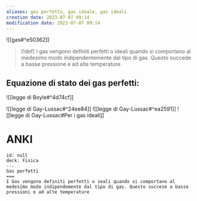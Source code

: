```yaml
---
aliases: gas perfetto, gas ideale, gas ideali
creation date: 2023-07-07 09:14
modification date: 2023-07-07 09:14
---
```


![[gas#^e50362]]

>[!def]
>I gas vengono definiti perfetti o ideali quando si comportano al medesimo modo indipendentemente dal tipo di gas. Questo succede a basse pressione e ad alte temperature.


## Equazione di stato dei gas perfetti:
![[legge di Boyle#^4d74cf]]

![[legge di Gay-Lussac#^24ee84]]
![[legge di Gay-Lussac#^ea2591]]
![[legge di Gay-Lussac#Per i gas ideali]]


# ANKI

```anki
id: null
deck: Fisica
---
Gas perfetti
===
I Gas vengono definiti perfetti o ieali quando si comportano al medesimo modo indipendemente dal tipo di gas. Questo succese a basse pressioni e ad alte temperature
```
